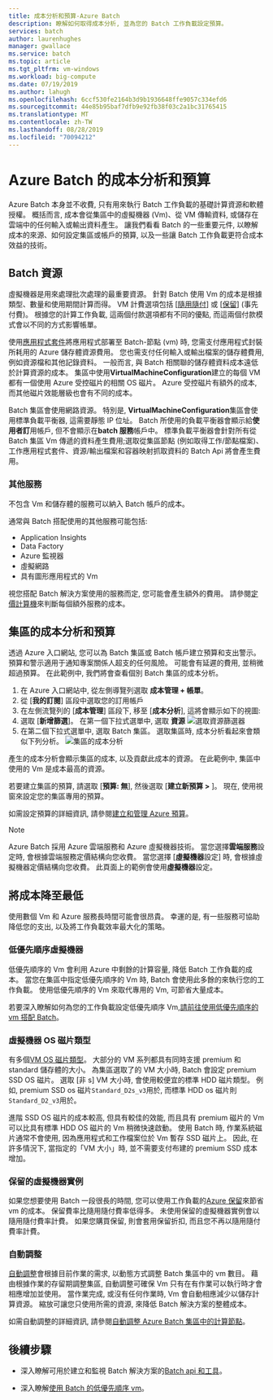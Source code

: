 ```yaml
---
title: 成本分析和預算-Azure Batch
description: 瞭解如何取得成本分析, 並為您的 Batch 工作負載設定預算。
services: batch
author: laurenhughes
manager: gwallace
ms.service: batch
ms.topic: article
ms.tgt_pltfrm: vm-windows
ms.workload: big-compute
ms.date: 07/19/2019
ms.author: lahugh
ms.openlocfilehash: 6ccf530fe2164b3d9b1936648ffe9057c334efd6
ms.sourcegitcommit: 44e85b95baf7dfb9e92fb38f03c2a1bc31765415
ms.translationtype: MT
ms.contentlocale: zh-TW
ms.lasthandoff: 08/28/2019
ms.locfileid: "70094212"
---
```

# <a name="cost-analysis-and-budgets-for-azure-batch"></a>Azure Batch 的成本分析和預算

Azure Batch 本身並不收費, 只有用來執行 Batch 工作負載的基礎計算資源和軟體授權。 概括而言, 成本會從集區中的虛擬機器 (Vm)、從 VM 傳輸資料, 或儲存在雲端中的任何輸入或輸出資料產生。 讓我們看看 Batch 的一些重要元件, 以瞭解成本的來源、如何設定集區或帳戶的預算, 以及一些讓 Batch 工作負載更符合成本效益的技術。

## <a name="batch-resources"></a>Batch 資源

虛擬機器是用來處理批次處理的最重要資源。 針對 Batch 使用 Vm 的成本是根據類型、數量和使用期間計算而得。 VM 計費選項包括 [[隨用隨付](https://azure.microsoft.com/offers/ms-azr-0003p/)] 或 [[保留](../billing/billing-save-compute-costs-reservations.md)] (事先付費)。 根據您的計算工作負載, 這兩個付款選項都有不同的優點, 而這兩個付款模式會以不同的方式影響帳單。

使用[應用程式套件](batch-application-packages.md)將應用程式部署至 Batch-節點 (vm) 時, 您需支付應用程式封裝所耗用的 Azure 儲存體資源費用。 您也需支付任何輸入或輸出檔案的儲存體費用, 例如資源檔和其他記錄資料。 一般而言, 與 Batch 相關聯的儲存體資料成本遠低於計算資源的成本。 集區中使用**VirtualMachineConfiguration**建立的每個 VM 都有一個使用 Azure 受控磁片的相關 OS 磁片。 Azure 受控磁片有額外的成本, 而其他磁片效能層級也會有不同的成本。

Batch 集區會使用網路資源。 特別是, **VirtualMachineConfiguration**集區會使用標準負載平衡器, 這需要靜態 IP 位址。 Batch 所使用的負載平衡器會顯示給**使用者訂**用帳戶, 但不會顯示在**batch 服務**帳戶中。 標準負載平衡器會針對所有從 Batch 集區 Vm 傳遞的資料產生費用;選取從集區節點 (例如取得工作/節點檔案)、工作應用程式套件、資源/輸出檔案和容器映射抓取資料的 Batch Api 將會產生費用。

### <a name="additional-services"></a>其他服務

不包含 Vm 和儲存體的服務可以納入 Batch 帳戶的成本。

通常與 Batch 搭配使用的其他服務可能包括:

- Application Insights
- Data Factory
- Azure 監視器
- 虛擬網路
- 具有圖形應用程式的 Vm

視您搭配 Batch 解決方案使用的服務而定, 您可能會產生額外的費用。 請參閱[定價計算機](https://azure.microsoft.com/pricing/calculator/)來判斷每個額外服務的成本。

## <a name="cost-analysis-and-budget-for-a-pool"></a>集區的成本分析和預算

透過 Azure 入口網站, 您可以為 Batch 集區或 Batch 帳戶建立預算和支出警示。 預算和警示適用于通知專案關係人超支的任何風險。 可能會有延遲的費用, 並稍微超過預算。 在此範例中, 我們將會查看個別 Batch 集區的成本分析。

1. 在 Azure 入口網站中, 從左側導覽列選取 **成本管理 + 帳單**。
1. 從 [**我的訂閱**] 區段中選取您的訂用帳戶
1. 在左側流覽列的 [**成本管理**] 區段下, 移至 [**成本分析**], 這將會顯示如下的視圖:
1. 選取 [**新增篩選**]。 在第一個下拉式選單中, 選取 **資源** ![選取資源篩選器](./media/batch-budget/resource-filter.png)
1. 在第二個下拉式選單中, 選取 Batch 集區。 選取集區時, 成本分析看起來會類似下列分析。
    ![集區的成本分析](./media/batch-budget/pool-cost-analysis.png)

產生的成本分析會顯示集區的成本, 以及貢獻此成本的資源。 在此範例中, 集區中使用的 Vm 是成本最高的資源。

若要建立集區的預算, 請選取 [**預算: 無**], 然後選取 [**建立新預算 >** ]。 現在, 使用視窗來設定您的集區專用的預算。

如需設定預算的詳細資訊, 請參閱[建立和管理 Azure 預算](../cost-management/tutorial-acm-create-budgets.md)。

> [!NOTE]
> Azure Batch 採用 Azure 雲端服務和 Azure 虛擬機器技術。 當您選擇**雲端服務**設定時, 會根據雲端服務定價結構向您收費。 當您選擇 [**虛擬機器**設定] 時, 會根據虛擬機器定價結構向您收費。 此頁面上的範例會使用**虛擬機器**設定。

## <a name="minimize-cost"></a>將成本降至最低

使用數個 Vm 和 Azure 服務長時間可能會很昂貴。 幸運的是, 有一些服務可協助降低您的支出, 以及將工作負載效率最大化的策略。

### <a name="low-priority-virtual-machines"></a>低優先順序虛擬機器

低優先順序的 Vm 會利用 Azure 中剩餘的計算容量, 降低 Batch 工作負載的成本。 當您在集區中指定低優先順序的 Vm 時, Batch 會使用此多餘的來執行您的工作負載。 使用低優先順序的 Vm 來取代專用的 Vm, 可節省大量成本。

若要深入瞭解如何為您的工作負載設定低優先順序 Vm,[請前往使用低優先順序的 vm 搭配 Batch](batch-low-pri-vms.md)。

### <a name="virtual-machine-os-disk-type"></a>虛擬機器 OS 磁片類型

有多個[VM OS 磁片類型](../virtual-machines/windows/disks-types.md)。 大部分的 VM 系列都具有同時支援 premium 和 standard 儲存體的大小。 為集區選取了的 VM 大小時, Batch 會設定 premium SSD OS 磁片。 選取 [非 s] VM 大小時, 會使用較便宜的標準 HDD 磁片類型。 例如, premium SSD os 磁片`Standard_D2s_v3`用於, 而標準 HDD os 磁片則`Standard_D2_v3`用於。

進階 SSD OS 磁片的成本較高, 但具有較佳的效能, 而且具有 premium 磁片的 Vm 可以比具有標準 HDD OS 磁片的 Vm 稍微快速啟動。 使用 Batch 時, 作業系統磁片通常不會使用, 因為應用程式和工作檔案位於 Vm 暫存 SSD 磁片上。 因此, 在許多情況下, 當指定的「VM 大小」時, 並不需要支付布建的 premium SSD 成本增加。

### <a name="reserved-virtual-machine-instances"></a>保留的虛擬機器實例

如果您想要使用 Batch 一段很長的時間, 您可以使用工作負載的[Azure 保留](../billing/billing-save-compute-costs-reservations.md)來節省 vm 的成本。 保留費率比隨用隨付費率低得多。 未使用保留的虛擬機器實例會以隨用隨付費率計費。 如果您購買保留, 則會套用保留折扣, 而且您不再以隨用隨付費率計費。

### <a name="automatic-scaling"></a>自動調整

[自動調整](batch-automatic-scaling.md)會根據目前作業的需求, 以動態方式調整 Batch 集區中的 vm 數目。 藉由根據作業的存留期調整集區, 自動調整可確保 Vm 只有在有作業可以執行時才會相應增加並使用。 當作業完成, 或沒有任何作業時, Vm 會自動相應減少以儲存計算資源。 縮放可讓您只使用所需的資源, 來降低 Batch 解決方案的整體成本。

如需自動調整的詳細資訊, 請參閱[自動調整 Azure Batch 集區中的計算節點](batch-automatic-scaling.md)。

## <a name="next-steps"></a>後續步驟

- 深入瞭解可用於建立和監視 Batch 解決方案的[Batch api 和工具](batch-apis-tools.md)。  

- 深入瞭解[使用 Batch 的低優先順序 vm](batch-low-pri-vms.md)。
